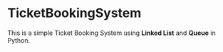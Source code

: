 # TicketBookingSystem
This is a simple Ticket Booking System using **Linked List** and **Queue** in Python.
